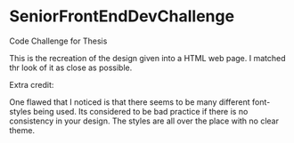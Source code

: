 # SeniorFrontEndDevChallenge
Code Challenge for Thesis

This is the recreation of the design given into a HTML web page. I matched thr look of it as close as possible.

Extra credit:

One flawed that I noticed is that there seems to be many different font-styles being used. Its considered to be bad practice if there is no consistency in your design. The styles are all over the place with no clear theme.
